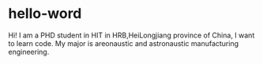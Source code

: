 # hello-word

Hi!
I am a PHD student in HIT in HRB,HeiLongjiang province of China, I want to learn code.
My major is areonaustic and astronaustic manufacturing engineering.
